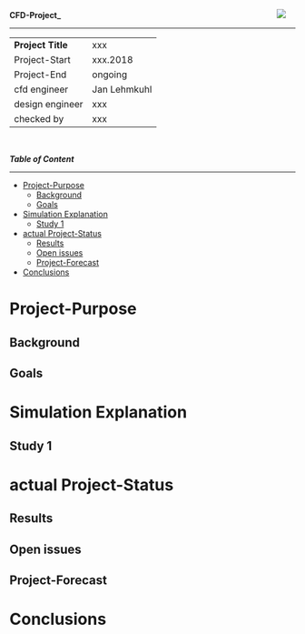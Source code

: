 
<!-- main project readme -->
<!-- copied from ../tools/framework/docs/dummies/Makefile  -->



**CFD-Project_**
&emsp; &emsp; &emsp; &emsp; &emsp; &emsp; &emsp; &emsp; &emsp; &emsp; &emsp; &emsp; &emsp; &emsp; &emsp; &emsp; &emsp; &emsp; &emsp; &emsp; &emsp;
![](tools/images/logo.png)

************************************************  
|                   |                                  |
| ----------------- | -------------------------------- |
| **Project Title** | xxx
| Project-Start     | xxx.2018
| Project-End       | ongoing
| cfd engineer      | Jan Lehmkuhl
| design engineer   | xxx
| checked by        | xxx
<br>  

**_Table of Content_**

**********************  
- [Project-Purpose](#project-purpose)
  - [Background](#background)
  - [Goals](#goals)
- [Simulation Explanation](#simulation-explanation)
  - [Study 1](#study-1)
- [actual Project-Status](#actual-project-status)
  - [Results](#results)
  - [Open issues](#open-issues)
  - [Project-Forecast](#project-forecast)
- [Conclusions](#conclusions)



<!-- #################################################################################### -->
# Project-Purpose
<!-- #################################################################################### -->

## Background
<!-- ==================================================================================== -->
<!-- which information is needed to understand the project goals -->

## Goals
<!-- ==================================================================================== -->
<!-- which goals should be reached within this project -->


<!-- #################################################################################### -->
# Simulation Explanation
<!-- #################################################################################### -->

## Study 1
<!-- ==================================================================================== -->
<!-- which information should every study deliver to reach the project goals -->


<!-- #################################################################################### -->
# actual Project-Status
<!-- #################################################################################### -->

## Results
<!-- ==================================================================================== -->
<!-- main results as short bulletpoints from the different studies -->

## Open issues
<!-- ==================================================================================== -->
<!-- where are not yet solved issues or problems which can threaten the project outcome -->

## Project-Forecast
<!-- ==================================================================================== -->
<!-- next steps and timeframe -->



<!-- #################################################################################### -->
# Conclusions
<!-- #################################################################################### -->
<!-- main outcome of this project in a few bulletpoints -->
